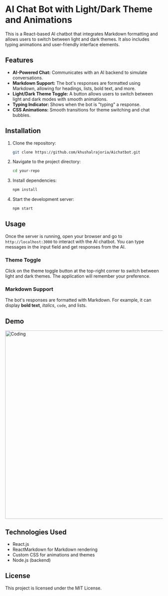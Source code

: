 # AI Chat Bot with Light/Dark Theme and Animations

This is a React-based AI chatbot that integrates Markdown formatting and allows users to switch between light and dark themes. It also includes typing animations and user-friendly interface elements.

## Features

- **AI-Powered Chat:** Communicates with an AI backend to simulate conversations.
- **Markdown Support:** The bot's responses are formatted using Markdown, allowing for headings, lists, bold text, and more.
- **Light/Dark Theme Toggle:** A button allows users to switch between light and dark modes with smooth animations.
- **Typing Indicator:** Shows when the bot is "typing" a response.
- **CSS Animations:** Smooth transitions for theme switching and chat bubbles.

## Installation

1. Clone the repository:

    ```bash
    git clone https://github.com/khushalrajoria/Aichatbot.git
    ```

2. Navigate to the project directory:

    ```bash
    cd your-repo
    ```

3. Install dependencies:

    ```bash
    npm install
    ```

4. Start the development server:

    ```bash
    npm start
    ```

## Usage

Once the server is running, open your browser and go to `http://localhost:3000` to interact with the AI chatbot. You can type messages in the input field and get responses from the AI.

### Theme Toggle

Click on the theme toggle button at the top-right corner to switch between light and dark themes. The application will remember your preference.

### Markdown Support

The bot's responses are formatted with Markdown. For example, it can display **bold text**, *italics*, `code`, and lists.

## Demo

<img align="center" alt="Coding" width="1000" height="600" src="https://s4.ezgif.com/tmp/ezgif-4-0b400e2880.gif">

## Technologies Used

- React.js
- ReactMarkdown for Markdown rendering
- Custom CSS for animations and themes
- Node.js (backend)

## License

This project is licensed under the MIT License.
